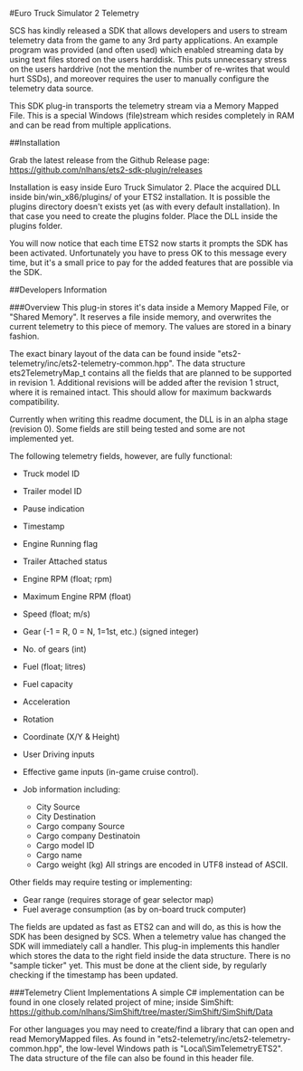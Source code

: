 #Euro Truck Simulator 2 Telemetry

SCS has kindly released a SDK that allows developers and users to stream telemetry data from the game to any 3rd party applications. An example program was provided (and often used) which enabled streaming data by using text files stored on the users harddisk. This puts unnecessary stress on the users harddrive (not the mention the number of re-writes that would hurt SSDs), and moreover requires the user to manually configure the telemetry data source.

This SDK plug-in transports the telemetry stream via a Memory Mapped File. This is a special Windows (file)stream which resides completely in RAM and can be read from multiple applications. 

##Installation

Grab the latest release from the Github Release page: https://github.com/nlhans/ets2-sdk-plugin/releases 

Installation is easy inside Euro Truck Simulator 2. Place the acquired DLL inside bin/win_x86/plugins/ of your ETS2 installation. It is possible the plugins directory doesn't exists yet (as with every default installation). In that case you need to create the plugins folder. Place the DLL inside the plugins folder. 

You will now notice that each time ETS2 now starts it prompts the SDK has been activated. Unfortunately you have to press OK to this message every time, but it's a small price to pay for the added features that are possible via the SDK. 

##Developers Information

###Overview
This plug-in stores it's data inside a Memory Mapped File, or "Shared Memory". It reserves a file inside memory, and overwrites the current telemetry to this piece of memory. The values are stored in a binary fashion.

The exact binary layout of the data can be found inside "ets2-telemetry/inc/ets2-telemetry-common.hpp". The data structure ets2TelemetryMap_t contains all the fields that are planned to be supported in revision 1. Additional revisions will be added after the revision 1 struct, where it is remained intact. This should allow for maximum backwards compatibility.

Currently when writing this readme document, the DLL is in an alpha stage (revision 0). Some fields are still being tested and some are not implemented yet. 

The following telemetry fields, however, are fully functional:

 * Truck model ID
 * Trailer model ID
 
 * Pause indication
 * Timestamp
 
 * Engine Running flag
 * Trailer Attached status
 
 * Engine RPM (float; rpm)
 * Maximum Engine RPM (float)
 * Speed (float; m/s)
 * Gear (-1 = R, 0 = N, 1=1st, etc.) (signed integer)
 * No. of gears	(int)
 * Fuel (float; litres)
 * Fuel capacity
 
 * Acceleration
 * Rotation
 * Coordinate (X/Y & Height)
 
 * User Driving inputs
 * Effective game inputs (in-game cruise control).
 
 * Job information including:
	- City Source
	- City Destination
	- Cargo company Source 
	- Cargo company Destinatoin
	- Cargo model ID
	- Cargo name
	- Cargo weight (kg)
	All strings are encoded in UTF8 instead of ASCII.
 
Other fields may require testing or implementing:
 
 * Gear range (requires storage of gear selector map)
 * Fuel average consumption (as by on-board truck computer)
 
The fields are updated as fast as ETS2 can and will do, as this is how the SDK has been designed by SCS. When a telemetry value has changed the SDK will immediately call a handler. This plug-in implements this handler which stores the data to the right field inside the data structure.
There is no "sample ticker" yet. This must be done at the client side, by regularly checking if the timestamp has been updated.

###Telemetry Client Implementations
A simple C# implementation can be found in one closely related project of mine; inside SimShift: https://github.com/nlhans/SimShift/tree/master/SimShift/SimShift/Data

For other languages you may need to create/find a library that can open and read MemoryMapped files. As found in "ets2-telemetry/inc/ets2-telemetry-common.hpp", the low-level Windows path is "Local\SimTelemetryETS2". The data structure of the file can also be found in this header file.
